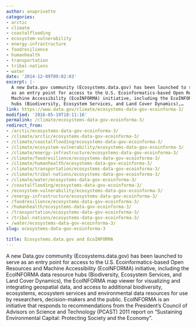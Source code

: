 ```yaml
---
author: anaprivette
categories:
- arctic
- climate
- coastalflooding
- ecosystem-vulnerability
- energy-infrastructure
- foodresilience
- humanhealth
- transportation
- tribal-nations
- water
date: '2014-12-09T09:02:03'
excerpt: |-
  A new Data.gov community (Ecosystems.data.gov) has been launched to serve
  as an entry point for access to the U.S. Ecoinformatics-based Open Resources and
  Machine Accessibility (EcoINFORMA) initiative, including the EcoINFORMA data resource
  hubs (Biodiversity, Ecosystem Services, and Land Cover Dynamics),…
link: https://www.data.gov/climate/ecosystems-data-gov-ecoinforma-3/
modified: '2016-05-19T18:11:16'
permalink: /climate/ecosystems-data-gov-ecoinforma-3/
redirect_from:
- /arctic/ecosystems-data-gov-ecoinforma-3/
- /climate/arctic/ecosystems-data-gov-ecoinforma-3/
- /climate/coastalflooding/ecosystems-data-gov-ecoinforma-3/
- /climate/ecosystem-vulnerability/ecosystems-data-gov-ecoinforma-3/
- /climate/energy-infrastructure/ecosystems-data-gov-ecoinforma-3/
- /climate/foodresilience/ecosystems-data-gov-ecoinforma-3/
- /climate/humanhealth/ecosystems-data-gov-ecoinforma-3/
- /climate/transportation/ecosystems-data-gov-ecoinforma-3/
- /climate/tribal-nations/ecosystems-data-gov-ecoinforma-3/
- /climate/water/ecosystems-data-gov-ecoinforma-3/
- /coastalflooding/ecosystems-data-gov-ecoinforma-3/
- /ecosystem-vulnerability/ecosystems-data-gov-ecoinforma-3/
- /energy-infrastructure/ecosystems-data-gov-ecoinforma-3/
- /foodresilience/ecosystems-data-gov-ecoinforma-3/
- /humanhealth/ecosystems-data-gov-ecoinforma-3/
- /transportation/ecosystems-data-gov-ecoinforma-3/
- /tribal-nations/ecosystems-data-gov-ecoinforma-3/
- /water/ecosystems-data-gov-ecoinforma-3/
slug: ecosystems-data-gov-ecoinforma-3

title: Ecosystems.data.gov and EcoINFORMA
---
```


A new Data.gov community (Ecosystems.data.gov) has been launched to serve as an entry point for access to the U.S. Ecoinformatics-based Open Resources and Machine Accessibility (EcoINFORMA) initiative, including the EcoINFORMA data resource hubs (Biodiversity, Ecosystem Services, and Land Cover Dynamics), the EcoINFORMA map viewer for visualizing and integrating geospatial data, and access to additional biodiversity, ecosystems, ecosystem services and environmental data resources for use by researchers, decision-makers and the public. EcoINFORMA is an initiative that responds to recommendations from the President’s Council of Advisors on Science and Technology (PCAST) 2011 report on “Sustaining Environmental Capital: Protecting Society and the Economy”.

